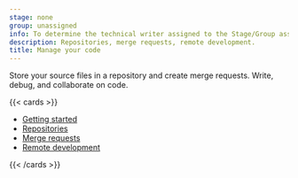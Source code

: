```yaml
---
stage: none
group: unassigned
info: To determine the technical writer assigned to the Stage/Group associated with this page, see https://handbook.gitlab.com/handbook/product/ux/technical-writing/#assignments
description: Repositories, merge requests, remote development.
title: Manage your code
---
```


Store your source files in a repository and create merge requests. Write, debug, and collaborate on code.

{{< cards >}}

- [Getting started](../user/get_started/get_started_managing_code.md)
- [Repositories](../user/project/repository/_index.md)
- [Merge requests](../user/project/merge_requests/_index.md)
- [Remote development](../user/project/remote_development/_index.md)

{{< /cards >}}
